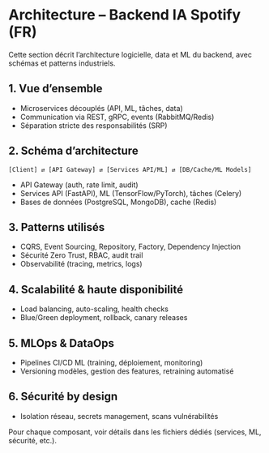 # Architecture – Backend IA Spotify (FR)

Cette section décrit l’architecture logicielle, data et ML du backend, avec schémas et patterns industriels.

## 1. Vue d’ensemble
- Microservices découplés (API, ML, tâches, data)
- Communication via REST, gRPC, events (RabbitMQ/Redis)
- Séparation stricte des responsabilités (SRP)

## 2. Schéma d’architecture
```
[Client] ⇄ [API Gateway] ⇄ [Services API/ML] ⇄ [DB/Cache/ML Models]
```
- API Gateway (auth, rate limit, audit)
- Services API (FastAPI), ML (TensorFlow/PyTorch), tâches (Celery)
- Bases de données (PostgreSQL, MongoDB), cache (Redis)

## 3. Patterns utilisés
- CQRS, Event Sourcing, Repository, Factory, Dependency Injection
- Sécurité Zero Trust, RBAC, audit trail
- Observabilité (tracing, metrics, logs)

## 4. Scalabilité & haute disponibilité
- Load balancing, auto-scaling, health checks
- Blue/Green deployment, rollback, canary releases

## 5. MLOps & DataOps
- Pipelines CI/CD ML (training, déploiement, monitoring)
- Versioning modèles, gestion des features, retraining automatisé

## 6. Sécurité by design
- Isolation réseau, secrets management, scans vulnérabilités

Pour chaque composant, voir détails dans les fichiers dédiés (services, ML, sécurité, etc.).
